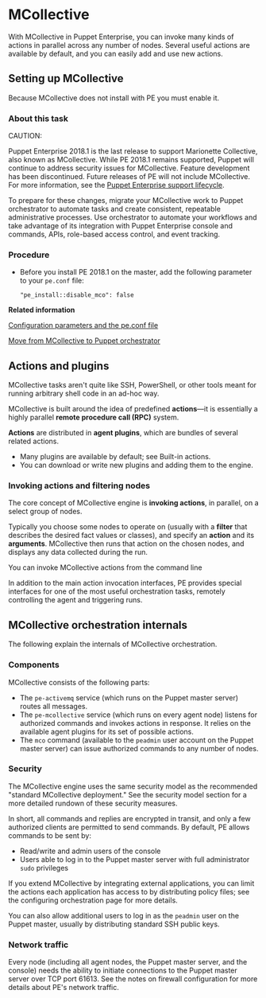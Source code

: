 # MCollective

With MCollective in Puppet Enterprise, you can invoke many kinds of actions in parallel across any number of nodes. Several useful actions are available by default, and you can easily add and use new actions.

## Setting up MCollective

Because MCollective does not install with PE you must enable it.

### About this task

CAUTION:

Puppet Enterprise 2018.1 is the last release to support Marionette Collective, also known as MCollective. While PE 2018.1 remains supported, Puppet will continue to address security issues for MCollective. Feature development has been discontinued. Future releases of PE will not include MCollective. For more information, see the [Puppet Enterprise support lifecycle](https://puppet.com/misc/puppet-enterprise-lifecycle).

To prepare for these changes, migrate your MCollective work to Puppet orchestrator to automate tasks and create consistent, repeatable administrative processes. Use orchestrator to automate your workflows and take advantage of its integration with Puppet Enterprise console and commands, APIs, role-based access control, and event tracking.

### Procedure

-   Before you install PE 2018.1 on the master, add the following parameter to your `pe.conf` file:

    ```
    "pe_install::disable_mco": false 
    ```


**Related information**  


[Configuration parameters and the pe.conf file](installing_pe.md#)

[Move from MCollective to Puppet orchestrator](migrating_from_mcollective_to_orchestrator.md#)

## Actions and plugins

MCollective tasks aren't quite like SSH, PowerShell, or other tools meant for running arbitrary shell code in an ad-hoc way.

MCollective is built around the idea of predefined **actions**—it is essentially a highly parallel **remote procedure call \(RPC\)** system.

**Actions** are distributed in **agent plugins**, which are bundles of several related actions.

-   Many plugins are available by default; see Built-in actions.
-   You can download or write new plugins and adding them to the engine.

### Invoking actions and filtering nodes

The core concept of MCollective engine is **invoking actions**, in parallel, on a select group of nodes.

Typically you choose some nodes to operate on \(usually with a **filter** that describes the desired fact values or classes\), and specify an **action** and its **arguments**. MCollective then runs that action on the chosen nodes, and displays any data collected during the run.

You can invoke MCollective actions from the command line

In addition to the main action invocation interfaces, PE provides special interfaces for one of the most useful orchestration tasks, remotely controlling the agent and triggering runs.

## MCollective orchestration internals

The following explain the internals of MCollective orchestration.

### Components

MCollective consists of the following parts:

-   The `pe-activemq` service \(which runs on the Puppet master server\) routes all messages.
-   The `pe-mcollective` service \(which runs on every agent node\) listens for authorized commands and invokes actions in response. It relies on the available agent plugins for its set of possible actions.
-   The `mco` command \(available to the `peadmin` user account on the Puppet master server\) can issue authorized commands to any number of nodes.

### Security

The MCollective engine uses the same security model as the recommended "standard MCollective deployment." See the security model section for a more detailed rundown of these security measures.

In short, all commands and replies are encrypted in transit, and only a few authorized clients are permitted to send commands. By default, PE allows commands to be sent by:

-   Read/write and admin users of the console
-   Users able to log in to the Puppet master server with full administrator `sudo` privileges

If you extend MCollective by integrating external applications, you can limit the actions each application has access to by distributing policy files; see the configuring orchestration page for more details.

You can also allow additional users to log in as the `peadmin` user on the Puppet master, usually by distributing standard SSH public keys.

### Network traffic

Every node \(including all agent nodes, the Puppet master server, and the console\) needs the ability to initiate connections to the Puppet master server over TCP port 61613. See the notes on firewall configuration for more details about PE's network traffic.

